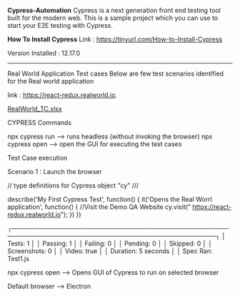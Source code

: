 **Cypress-Automation**
Cypress is a next generation front end testing tool built for the modern web. This is a sample project which you can use to start your E2E testing with Cypress.

**How To Install Cypress**
Link : https://tinyurl.com/How-to-Install-Cypress

Version Installed : 12.17.0

--------------------------------------------------------------------------------------------------------------------------------------------------------------------------
Real World Application Test cases
Below are few test scenarios identified for the Real world application 

link : https://react-redux.realworld.io. 

[RealWorld_TC.xlsx](https://github.com/ajayguptatech/cypress_realworld_app/files/12193270/RealWorld_TC.xlsx)

CYPRESS Commands

npx cypress run --> runs headless (without invoking the browser)
npx cypress open --> open the GUI for executing the test cases

Test Case execution

Scenario 1 : Launch the browser

// type definitions for Cypress object "cy"
/// <reference types="cypress" />

describe('My First Cypress Test', function() {
    it('Opens the Real Worrl application', function() {
    //Visit the Demo QA Website
    cy.visit(" https://react-redux.realworld.io");
})
})

 ┌────────────────────────────────────────────────────────────────────────────────────────────────┐
  │ Tests:        1                                                                                │
  │ Passing:      1                                                                                │
  │ Failing:      0                                                                                │
  │ Pending:      0                                                                                │
  │ Skipped:      0                                                                                │
  │ Screenshots:  0                                                                                │
  │ Video:        true                                                                             │
  │ Duration:     5 seconds                                                                        │
  │ Spec Ran:     Test1.js 

npx cypress open --> Opens GUI of Cypress to run on selected browser 

Default browser --> Electron 



